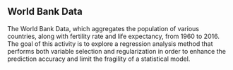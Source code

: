 ## World Bank Data

The World Bank Data, which aggregates the population of various countries, along with fertility rate and life expectancy, from 1960 to 2016. The goal of this activity is to explore a regression analysis method that performs both variable selection and regularization in order to enhance the prediction accuracy and limit the fragility of a statistical model. 
